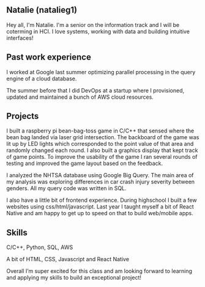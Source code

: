 ## Natalie (natalieg1)
Hey all, I'm Natalie. I'm a senior on the information track and I will be coterming in HCI. I love systems, working with data and building intuitive interfaces!

## Past work experience
I worked at Google last summer optimizing parallel processing in the query engine of a cloud database. 

The summer before that I did DevOps at a startup where I provisioned, updated and 
maintained a bunch of AWS cloud resources.

## Projects
I built a raspberry pi bean-bag-toss game in C/C++ that sensed where the bean bag landed via laser grid intersection. The backboard of the game was lit up by LED lights which corresponded 
to the point value of that area and randomly changed each round. I also built a graphics display that kept track of game points. To improve the usability of the game I ran several rounds 
of testing and improved the game layout based on the feedback. 

I analyzed the NHTSA database using Google Big Query. The main area of my analysis was exploring differences in car crash injury severity between genders. All my query code was written in 
SQL. 

I also have a little bit of frontend experience. During highschool I built a few websites using css/html/javascript. Last year I taught myself a bit of React Native and am happy to get up 
to speed on that to build web/mobile apps.

## Skills
C/C++, Python, SQL, AWS 

A bit of HTML, CSS, Javascript and React Native

Overall I’m super excited for this class and am looking forward to learning and applying my skills to build an exceptional project!
